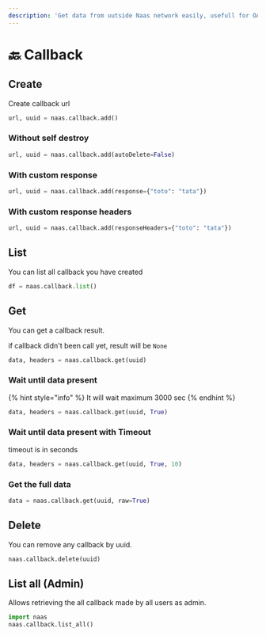 ```yaml
---
description: 'Get data from uutside Naas network easily, usefull for OAuth and other stuff'
---
```


# 🔙 Callback

## Create

Create callback url 

```python
url, uuid = naas.callback.add()
```

###  Without self destroy

```python
url, uuid = naas.callback.add(autoDelete=False)
```

### With custom response

```python
url, uuid = naas.callback.add(response={"toto": "tata"})
```

### With custom response headers

```python
url, uuid = naas.callback.add(responseHeaders={"toto": "tata"})
```

## List 

You can list all callback  you have created

```python
df = naas.callback.list()
```

## Get 

You can get a callback result.

if callback didn't been call yet, result will be `None`

```python
data, headers = naas.callback.get(uuid)
```

### Wait until data present 

{% hint style="info" %}
It will wait maximum 3000 sec
{% endhint %}

```python
data, headers = naas.callback.get(uuid, True)
```

### Wait until data present with Timeout

timeout is in seconds

```python
data, headers = naas.callback.get(uuid, True, 10)
```

### Get the full data

```python
data = naas.callback.get(uuid, raw=True)
```

## Delete

You can remove any callback by uuid. 

```python
naas.callback.delete(uuid)
```

## List all \(Admin\)

Allows retrieving the all callback made by all users as admin.

```python
import naas
naas.callback.list_all()
```



